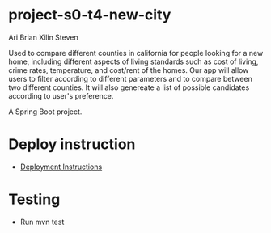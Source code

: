 # project-s0-t4-new-city

Ari	Brian	Xilin	Steven

Used to compare different counties in california for people looking for a new home, including different aspects of living standards such as cost of living, crime rates, temperature, and cost/rent of the homes. Our app will allow users to filter according to different parameters and to compare between two different counties. It will also genereate a list of possible candidates according to user's preference. 

A Spring Boot project. 


# Deploy instruction

* [Deployment Instructions](./docs/DEPLOY.md)


# Testing
* Run mvn test
